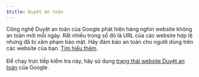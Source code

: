```yaml
---
$title: Duyệt an toàn
---
```


Công nghệ Duyệt an toàn của Google phát hiện hàng nghìn website không an toàn mới mỗi ngày. Rất nhiều trong số đó là URL của các website hợp lệ nhưng đã bị xâm phạm bảo mật. Hãy đảm bảo an toàn cho người dùng trên các website của bạn. [Tìm hiểu thêm](https://transparencyreport.google.com/safe-browsing/overview?hl=vi). <br><br> Để chạy trực tiếp kiểm tra này, hãy sử dụng [trạng thái website Duyệt an toàn](https://transparencyreport.google.com/safe-browsing/search?hl=vi) của Google.
